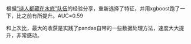 根据[“诗人都藏在水底”队伍](https://github.com/wepe/O2O-Coupon-Usage-Forecast)的经验分享，重新选择了特征，并用xgboost跑了一下，比之前有所提升。AUC=0.59

和上次比，最大的收获是实践了pandas自带的一些数据处理方法，速度大大提升，非常感动。
